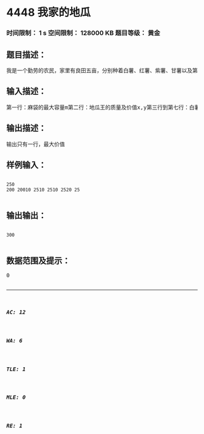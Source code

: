 # 4448 我家的地瓜   
### 时间限制： 1 s     空间限制： 128000 KB     题目等级： 黄金  
## 题目描述：  

<pre>
我是一个勤劳的农民，家里有良田五亩，分别种着白薯、红薯、紫薯、甘薯以及第五亩地种的圣兽——地瓜王。今天我拿着一个麻袋去装地瓜，但地瓜王长的太大，麻袋装下他后只剩一点位置，请你用剩余的空间装白薯、红薯、紫薯、甘薯（地瓜王必须装），输出最大价值。
</pre>
  
  
## 输入描述：  

<pre>
第一行：麻袋的最大容量m第二行：地瓜王的质量及价值x,y第三行到第七行：白薯、红薯、紫薯、甘薯的质量v[i]，价值c[i]
</pre>
  
  
## 输出描述：  

<pre>
输出只有一行，最大价值
</pre>
  
  
## 样例输入：  

<pre><code>
250   
200 20010 2510 2510 2520 25  

</code></pre>
  
  
## 输出输出：  

<pre><code>
300  

</code></pre>
  
  
## 数据范围及提示：  

<pre>
0<x<m<32769  

</pre>
  
  
***  

##### AC: 12  
##### WA: 6  
##### TLE: 1  
##### MLE: 0  
##### RE: 1  
